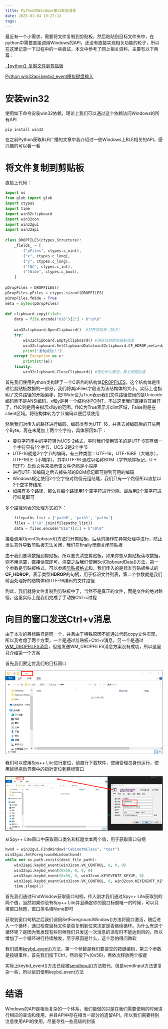 ```yaml
---
title: Python向Windows窗口发送消息
date: 2025-01-04 19:27:13
tags:
---
```

最近有一个小需求，需要将文件复制到剪贴板，然后粘贴到目标文件夹中，在python中需要直接调用Windows的API，还没有直接实现相关功能的轮子，所以在这里记录一下过程中的一些尝试，本文中参考了网上相关资料，主要有以下两篇：

[【python】复制文件到剪贴板](https://juejin.cn/post/7123461124162322445)

[Python win32api.keybd_event模拟键盘输入](https://blog.csdn.net/lihuarongaini/article/details/101298063)
<!-- more -->

# 安装win32

使用如下命令安装win32依赖，理论上我们可以通过这个依赖访问Windows的所有API

```shell
pip install win32
```

在之前Python获取BLR广播的文章中我介绍过一些Windows上BLE相关的API，感兴趣的可以看一看

# 将文件复制到剪贴板

直接上代码：

```python
import os
from glob import glob
import ctypes
import time
import win32clipboard
import win32con
import win32gui
import win32api

class DROPFILES(ctypes.Structure):
    _fields_ = [
        ("pFiles", ctypes.c_uint),
        ("x", ctypes.c_long),
        ("y", ctypes.c_long),
        ("fNC", ctypes.c_int),
        ("fWide", ctypes.c_bool),
    ]

pDropFiles = DROPFILES()
pDropFiles.pFiles = ctypes.sizeof(DROPFILES)
pDropFiles.fWide = True
meta = bytes(pDropFiles)

def clipboard_copy(file):
    data = file.encode("U16")[2:] + b"\0\0" 

    win32clipboard.OpenClipboard()  #打开剪贴板（独占）
    try:
        win32clipboard.EmptyClipboard() #清空当前的剪贴板信息
        win32clipboard.SetClipboardData(win32clipboard.CF_HDROP,meta+data) #设置当前剪贴板数据
        print("复制成功！")
    except Exception as e:
        print(str(e))
    finally:
        win32clipboard.CloseClipboard() #无论什么情况，都关闭剪贴板
```
首先我们使用Python类构建了一个C语言的结构体[DROPFILES](https://learn.microsoft.com/en-us/windows/win32/api/shlobj_core/ns-shlobj_core-dropfiles)，这个结构体是传递给剪贴板数据的一部分，我们将其pFiles字段设为该结构体的大小，实际上也指明了文件路径的开始偏移，把fWide设为True表示我们文件路径使用的是Unicode编码而不是ANSI编码。x和y是另一个结构体[POINT](https://learn.microsoft.com/en-us/windows/win32/api/windef/ns-windef-point)，不过这里我们直接将其展开了，fNC则是用来指示x和y的范围，fNC为True表示非clint区域，False则是在client区域。将结构体转为字节编码以便后续使用

然后我们对传入的路径进行编码，编码类型为UTF-16，并且去掉编码后的开头两个Byte，再在末尾加上两个空字符，具体原因如下：

* 要将字符串中的字符转为UCS-2格式，平时我们使用较多的是UTF-8其存储一个字符只有1个字节，UCS-2是2个字节
* UTF-16就是2个字节的编码，有三种类型：UTF-16，UTF-16BE（大端序），UTF-16LE（小端序），其中UTF-16 通过以名称BOM（字节顺序标记，U + FEFF）启动文件来指示该文件仍然是小端序
* 进行UTF-16编码之后去掉头部的BOM标记即可得到可用的编码
* Windows规定使用2个空字符对路径元组结尾，我们只有一个路径所以直接以2个空字符结尾
* 如果有多个路径，那么将每个路径用1个空字符进行分隔，最后用2个空字符进行结尾即可

多个路径列表的处理方式如下：

```python
    filepaths_list = ['path0', 'path1', 'pathn']
    files = ("\0".join(filepaths_list))
    data = files.encode("U16")[2:] + b"\0\0" 
```

接着调用OpenClipboard()方法打开剪贴板，后续的操作在异常处理中进行，防止发生意外导致剪贴板无法关闭，我们在finally里面关闭剪贴板

由于我们要填数据到剪贴板，所以要先清空剪贴板，如果你想从剪贴板读取数据，则不用清空，直接读取即可。清空之后我们使用[SetClipboardData()](https://learn.microsoft.com/zh-cn/windows/win32/api/winuser/nf-winuser-setclipboarddata)方法，第一个参数是剪贴板格式，可以参阅[剪贴板格式](https://learn.microsoft.com/zh-cn/windows/win32/dataxchg/clipboard-formats)和，我们传入的是标准剪贴板格式的**CF_HDROP**，表示类型**HDROP**的句柄，用于标识文件列表，第二个参数就是我们前面处理好的结构体和UTF-16编码的文件路径

到此，我们就将文件复制到剪贴板中了，当然不是真正的文件，而是文件的绝对路径，这里实际上是我们完成了手动按Ctrl+c过程

# 向目的窗口发送Ctrl+v消息

由于本次的目标路径是同一个，并且由于特殊原因不能通过代码copy文件实现，所以我考虑了两个方案，一个是通过剪贴板+Ctrl+v消息，另一个是通过[WM_DROPFILES消息](https://learn.microsoft.com/zh-cn/windows/win32/shell/wm-dropfiles)，但是发送WM_DROPFILES消息方案没有成功，所以这里只介绍第一个方案

首先我们要定位我们的目标窗口

![目标窗口](/img/python_wm/dest_window.png "目标窗口")

我们可以使用Spy++ Lite进行定位，请自行下载软件，使用管理员身份运行，使用鼠标拖动界面中的指针定位到目标窗口

![Spy++ Lite](/img/python_wm/spylite.png "Spy++ Lite")

从Spy++ Lite窗口中获取窗口类名和标题文本两个值，用于获取窗口句柄

```python
hwnd = win32gui.FindWindow("CabinetWClass", "test")
win32gui.SetForegroundWindow(hwnd)
while not os.path.exists(dest_file_path):
    win32api.keybd_event(win32con.VK_CONTROL, 0, 0, 0)
    win32api.keybd_event(0x56, 0, 0, 0)
    win32api.keybd_event(0x56, 0, win32con.KEYEVENTF_KEYUP, 0)
    win32api.keybd_event(win32con.VK_CONTROL, 0, win32con.KEYEVENTF_KEYUP, 0)
    time.sleep(1)
```

首先我们通过FindWindow获取窗口句柄，传入刚才我们通过Spy++ Lite获取到的两个值，当然如果你没有Spy++ Lite并且确定你的窗口标题唯一的时候，可以只填窗口标题，窗口类名填None即可

获取到窗口句柄之后我们调用SetForegroundWindow()方法将窗口激活，随后进入一个循环，通过检查目标文件是否复制到位来决定是否继续循环。为什么有这个循环呢？是因为我发现有些时候我们只发送一次消息的话有时不能达到目的，所以增加了一个循环进行持续触发，至于原因是什么，这个恐怕得问微软

我们调用[keybd_event()](https://learn.microsoft.com/zh-cn/windows/win32/api/winuser/nf-winuser-keybd_event)方法，第一个参数是我们要提交的按键编码，第三个参数是按键事件，首先我们按下Ctrl，然后按下v(0x56)，再依次释放两个按键

实际上keybd_event()方法已经被[sendInput()](https://learn.microsoft.com/zh-cn/windows/win32/api/winuser/nf-winuser-sendinput)方法取代，但是sendInput方法更复杂一些，所以依旧使用keybd_event方法

# 结语

Windows的API是相当复杂的一个体系，我们能做的只是在我们需要使用的时候进行相应的查询和使用，并且API中存在相当一部分的遗留API，所以我们需要特别注意使用API的使用，尽量寻找一些高级的封装